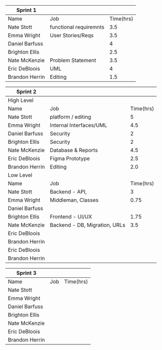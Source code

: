 | Sprint 1       |                         |           |   
|----------------|-------------------------|-----------|
| Name           | Job                     | Time(hrs) |  
| Nate Stott     | functional requiremnts  | 3.5       |   
| Emma Wright    | User Stories/Reqs       | 3.5       |  
| Daniel Barfuss |                         | 4         |  
| Brighton Ellis |                         | 2.5       |   
| Nate McKenzie  | Problem Statement       | 3.5       |   
| Eric DeBloois  | UML                     | 4         |   
| Brandon Herrin | Editing                 | 1.5       |   

| Sprint 2       |                                     |           |   
|----------------|-------------------------------------|-----------|
| High Level     |                                     |           |   
| Name           | Job                                 | Time(hrs) |   
| Nate Stott     | platform / editing                  | 5         |   
| Emma Wright    | Internal Interfaces/UML             | 4.5       |   
| Daniel Barfuss | Security                            | 2         |   
| Brighton Ellis | Security                            | 2         |   
| Nate McKenzie  | Database & Reports                  | 4.5       |   
| Eric DeBloois  | Figma Prototype                     | 2.5       |   
| Brandon Herrin | Editing                             | 2.0       |   
| Low Level      |                                     |           |   
| Name           | Job                                 | Time(hrs) |   
| Nate Stott     | Backend - API,                      | 3         |   
| Emma Wright    | Middleman, Classes                  | 0.75      |   
| Daniel Barfuss |                                     |           |   
| Brighton Ellis | Frontend - UI/UX                    | 1.75      |   
| Nate McKenzie  | Backend - DB, Migration, URLs       | 3.5       |   
| Eric DeBloois  |                                     |           |   
| Brandon Herrin |                                     |           |   
| Eric DeBloois  |                                     |           |   
| Brandon Herrin |                                     |           |   

| Sprint 3       |     |           |   
|----------------|-----|-----------|
| Name           | Job | Time(hrs) | 
| Nate Stott     |     |           |   
| Emma Wright    |     |           |   
| Daniel Barfuss |     |           |   
| Brighton Ellis |     |           |   
| Nate McKenzie  |     |           |   
| Eric DeBloois  |     |           |   
| Brandon Herrin |     |           |   
